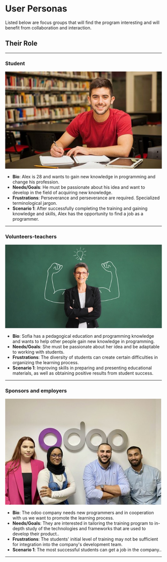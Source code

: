 # User Personas

<!-- some introduction -->

Listed below are focus groups that will find the program interesting and will
benefit from collaboration and interaction.

<!-- a persona -->

## Their Role

---

### Student

![AlexPhoto](./img/student.jpg)

- **Bio**: Alex is 28 and wants to gain new knowledge in programming and change
  his profession.
- **Needs/Goals**: He must be passionate about his idea and want to develop in
  the field of acquiring new knowledge.
- **Frustrations**: Perseverance and perseverance are required. Specialized
  terminological jargon.
- **Scenario 1**: After successfully completing the training and gaining
  knowledge and skills, Alex has the opportunity to find a job as a programmer.

---

### Volunteers-teachers

![PowerTeacher](./img/teacher.jpg)

- **Bio**: Sofia has a pedagogical education and programming knowledge and wants
  to help other people gain new knowledge in programming.
- **Needs/Goals**: She must be passionate about her idea and be adaptable to
  working with students.
- **Frustrations**: The diversity of students can create certain difficulties in
  organizing the learning process.
- **Scenario 1**: Improving skills in preparing and presenting educational
  materials, as well as obtaining positive results from student success.

---

### Sponsors and employers

![SponsorOdoo](./img/sponsor.jpg)

- **Bio**: The odoo company needs new programmers and in cooperation with us we
  want to promote the learning process.
- **Needs/Goals**: They are interested in tailoring the training program to
  in-depth study of the technologies and frameworks that are used to develop
  their product..
- **Frustrations**: The students' initial level of training may not be
  sufficient for integration into the company's development team.
- **Scenario 1**: The most successful students can get a job in the company..

---
